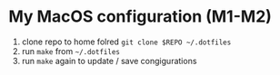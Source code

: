 # My MacOS configuration (M1-M2)

1. clone repo to home folred `git clone $REPO ~/.dotfiles` 
2. run `make` from `~/.dotfiles`
3. run `make` again to update / save congigurations
